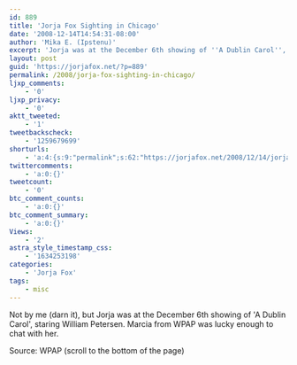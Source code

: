 ```yaml
---
id: 889
title: 'Jorja Fox Sighting in Chicago'
date: '2008-12-14T14:54:31-08:00'
author: 'Mika E. (Ipstenu)'
excerpt: 'Jorja was at the December 6th showing of ''A Dublin Carol'', staring William Petersen, and Marcia from <a href="http://www.billypetersen.com/V4/DC2fanreviews.html">WPAP</a> was lucky enough to chat with her.'
layout: post
guid: 'https://jorjafox.net/?p=889'
permalink: /2008/jorja-fox-sighting-in-chicago/
ljxp_comments:
    - '0'
ljxp_privacy:
    - '0'
aktt_tweeted:
    - '1'
tweetbackscheck:
    - '1259679699'
shorturls:
    - 'a:4:{s:9:"permalink";s:62:"https://jorjafox.net/2008/12/14/jorja-fox-sighting-in-chicago/";s:7:"tinyurl";s:25:"http://tinyurl.com/la8m5f";s:4:"isgd";s:18:"http://is.gd/530fh";s:5:"bitly";s:20:"http://bit.ly/6i7ujn";}'
twittercomments:
    - 'a:0:{}'
tweetcount:
    - '0'
btc_comment_counts:
    - 'a:0:{}'
btc_comment_summary:
    - 'a:0:{}'
Views:
    - '2'
astra_style_timestamp_css:
    - '1634253198'
categories:
    - 'Jorja Fox'
tags:
    - misc
---
```


Not by me (darn it), but Jorja was at the December 6th showing of 'A Dublin Carol', staring William Petersen. Marcia from WPAP was lucky enough to chat with her.

Source: WPAP (scroll to the bottom of the page)
